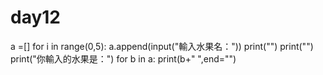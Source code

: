 # day12
a =[]
for i in range(0,5):
  a.append(input("輸入水果名："))
print("")
print("")
print("你輸入的水果是：")
for b in a:
  print(b+" ",end="")
